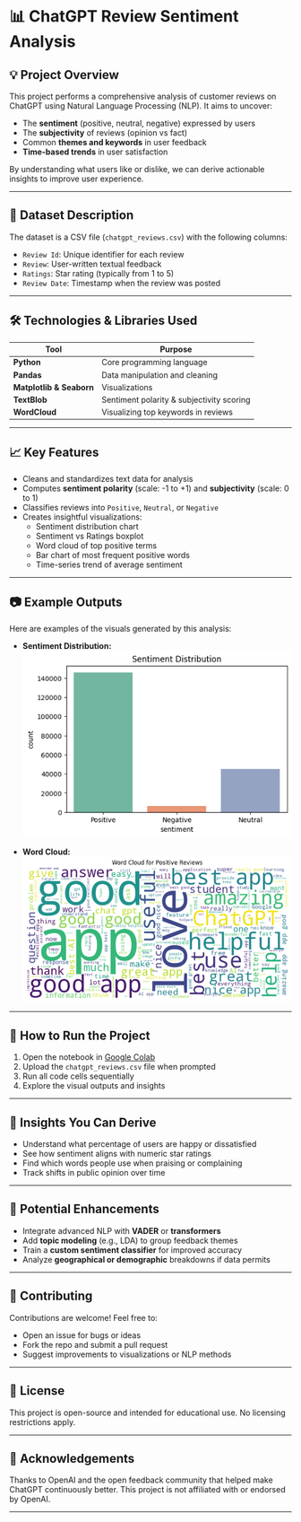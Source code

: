 # 📊 ChatGPT Review Sentiment Analysis

## 💡 Project Overview

This project performs a comprehensive analysis of customer reviews on ChatGPT using Natural Language Processing (NLP). It aims to uncover:
- The **sentiment** (positive, neutral, negative) expressed by users
- The **subjectivity** of reviews (opinion vs fact)
- Common **themes and keywords** in user feedback
- **Time-based trends** in user satisfaction

By understanding what users like or dislike, we can derive actionable insights to improve user experience.

---

## 🧾 Dataset Description

The dataset is a CSV file (`chatgpt_reviews.csv`) with the following columns:
- `Review Id`: Unique identifier for each review
- `Review`: User-written textual feedback
- `Ratings`: Star rating (typically from 1 to 5)
- `Review Date`: Timestamp when the review was posted

---

## 🛠 Technologies & Libraries Used

| Tool | Purpose |
|------|---------|
| **Python** | Core programming language |
| **Pandas** | Data manipulation and cleaning |
| **Matplotlib & Seaborn** | Visualizations |
| **TextBlob** | Sentiment polarity & subjectivity scoring |
| **WordCloud** | Visualizing top keywords in reviews |

---

## 📈 Key Features

- Cleans and standardizes text data for analysis
- Computes **sentiment polarity** (scale: -1 to +1) and **subjectivity** (scale: 0 to 1)
- Classifies reviews into `Positive`, `Neutral`, or `Negative`
- Creates insightful visualizations:
  - Sentiment distribution chart
  - Sentiment vs Ratings boxplot
  - Word cloud of top positive terms
  - Bar chart of most frequent positive words
  - Time-series trend of average sentiment

---

## 📷 Example Outputs

Here are examples of the visuals generated by this analysis:

- **Sentiment Distribution:**
  ![Sentiment Distribution](https://github.com/sravangowrigari/ChatGPT_Review_Analysis/blob/main/sentiment_distribution.png)

- **Word Cloud:**
  ![Word Cloud](https://github.com/sravangowrigari/ChatGPT_Review_Analysis/blob/main/Wordcloud.png)


---

## 🚀 How to Run the Project

1. Open the notebook in [Google Colab](https://colab.research.google.com/)
2. Upload the `chatgpt_reviews.csv` file when prompted
3. Run all code cells sequentially
4. Explore the visual outputs and insights

---

## 🧠 Insights You Can Derive

- Understand what percentage of users are happy or dissatisfied
- See how sentiment aligns with numeric star ratings
- Find which words people use when praising or complaining
- Track shifts in public opinion over time

---

## 📌 Potential Enhancements

- Integrate advanced NLP with **VADER** or **transformers**
- Add **topic modeling** (e.g., LDA) to group feedback themes
- Train a **custom sentiment classifier** for improved accuracy
- Analyze **geographical or demographic** breakdowns if data permits

---

## 🤝 Contributing

Contributions are welcome! Feel free to:
- Open an issue for bugs or ideas
- Fork the repo and submit a pull request
- Suggest improvements to visualizations or NLP methods

---

## 📄 License

This project is open-source and intended for educational use. No licensing restrictions apply.

---

## 🙏 Acknowledgements

Thanks to OpenAI and the open feedback community that helped make ChatGPT continuously better. This project is not affiliated with or endorsed by OpenAI.

---
